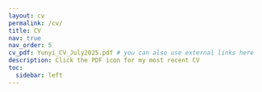 ```yaml
---
layout: cv
permalink: /cv/
title: CV
nav: true
nav_order: 5
cv_pdf: Yunyi_CV_July2025.pdf # you can also use external links here
description: Click the PDF icon for my most recent CV
toc:
  sidebar: left
---
```

